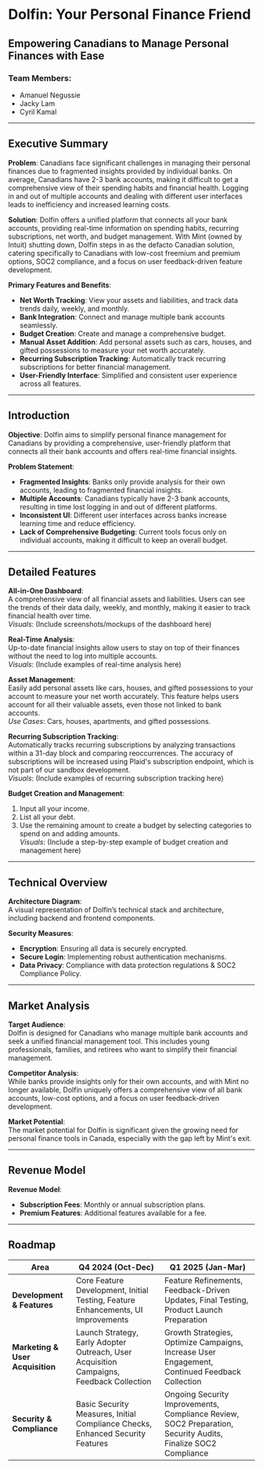 # Dolfin: Your Personal Finance Friend
## Empowering Canadians to Manage Personal Finances with Ease
### Team Members:
- Amanuel Negussie
- Jacky Lam
- Cyril Kamal

---

## Executive Summary
**Problem**: Canadians face significant challenges in managing their personal finances due to fragmented insights provided by individual banks. On average, Canadians have 2-3 bank accounts, making it difficult to get a comprehensive view of their spending habits and financial health. Logging in and out of multiple accounts and dealing with different user interfaces leads to inefficiency and increased learning costs.

**Solution**: Dolfin offers a unified platform that connects all your bank accounts, providing real-time information on spending habits, recurring subscriptions, net worth, and budget management. With Mint (owned by Intuit) shutting down, Dolfin steps in as the defacto Canadian solution, catering specifically to Canadians with low-cost freemium and premium options, SOC2 compliance, and a focus on user feedback-driven feature development.

**Primary Features and Benefits**:
- **Net Worth Tracking**: View your assets and liabilities, and track data trends daily, weekly, and monthly.
- **Bank Integration**: Connect and manage multiple bank accounts seamlessly.
- **Budget Creation**: Create and manage a comprehensive budget.
- **Manual Asset Addition**: Add personal assets such as cars, houses, and gifted possessions to measure your net worth accurately.
- **Recurring Subscription Tracking**: Automatically track recurring subscriptions for better financial management.
- **User-Friendly Interface**: Simplified and consistent user experience across all features.

---

## Introduction
**Objective**: Dolfin aims to simplify personal finance management for Canadians by providing a comprehensive, user-friendly platform that connects all their bank accounts and offers real-time financial insights.

**Problem Statement**: 
- **Fragmented Insights**: Banks only provide analysis for their own accounts, leading to fragmented financial insights.
- **Multiple Accounts**: Canadians typically have 2-3 bank accounts, resulting in time lost logging in and out of different platforms.
- **Inconsistent UI**: Different user interfaces across banks increase learning time and reduce efficiency.
- **Lack of Comprehensive Budgeting**: Current tools focus only on individual accounts, making it difficult to keep an overall budget.

---

## Detailed Features

**All-in-One Dashboard**:  
A comprehensive view of all financial assets and liabilities. Users can see the trends of their data daily, weekly, and monthly, making it easier to track financial health over time.  
*Visuals*: (Include screenshots/mockups of the dashboard here)

**Real-Time Analysis**:  
Up-to-date financial insights allow users to stay on top of their finances without the need to log into multiple accounts.  
*Visuals*: (Include examples of real-time analysis here)

**Asset Management**:  
Easily add personal assets like cars, houses, and gifted possessions to your account to measure your net worth accurately. This feature helps users account for all their valuable assets, even those not linked to bank accounts.  
*Use Cases*: Cars, houses, apartments, and gifted possessions.

**Recurring Subscription Tracking**:  
Automatically tracks recurring subscriptions by analyzing transactions within a 31-day block and comparing reoccurrences. The accuracy of subscriptions will be increased using Plaid's subscription endpoint, which is not part of our sandbox development.  
*Visuals*: (Include examples of recurring subscription tracking here)

**Budget Creation and Management**:  
1. Input all your income.  
2. List all your debt.  
3. Use the remaining amount to create a budget by selecting categories to spend on and adding amounts.  
*Visuals*: (Include a step-by-step example of budget creation and management here)

---

## Technical Overview

**Architecture Diagram**:  
A visual representation of Dolfin’s technical stack and architecture, including backend and frontend components.  

**Security Measures**:  
- **Encryption**: Ensuring all data is securely encrypted.
- **Secure Login**: Implementing robust authentication mechanisms.
- **Data Privacy**: Compliance with data protection regulations & SOC2 Compliance Policy.

---

## Market Analysis

**Target Audience**:  
Dolfin is designed for Canadians who manage multiple bank accounts and seek a unified financial management tool. This includes young professionals, families, and retirees who want to simplify their financial management.

**Competitor Analysis**:  
While banks provide insights only for their own accounts, and with Mint no longer available, Dolfin uniquely offers a comprehensive view of all bank accounts, low-cost options, and a focus on user feedback-driven development.  


**Market Potential**:  
The market potential for Dolfin is significant given the growing need for personal finance tools in Canada, especially with the gap left by Mint's exit.

---

## Revenue Model

**Revenue Model**:  
- **Subscription Fees**: Monthly or annual subscription plans.
- **Premium Features**: Additional features available for a fee.


---

## Roadmap

| Area                    | Q4 2024 (Oct-Dec)                                         | Q1 2025 (Jan-Mar)                                  |
|-------------------------|------------------------------------------------------------|---------------------------------------------------|
| **Development & Features** | Core Feature Development, Initial Testing, Feature Enhancements, UI Improvements | Feature Refinements, Feedback-Driven Updates, Final Testing, Product Launch Preparation |
| **Marketing & User Acquisition** | Launch Strategy, Early Adopter Outreach, User Acquisition Campaigns, Feedback Collection | Growth Strategies, Optimize Campaigns, Increase User Engagement, Continued Feedback Collection |
| **Security & Compliance**  | Basic Security Measures, Initial Compliance Checks, Enhanced Security Features | Ongoing Security Improvements, Compliance Review, SOC2 Preparation, Security Audits, Finalize SOC2 Compliance |

